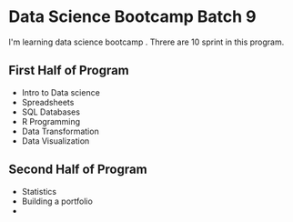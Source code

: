 # Data Science Bootcamp Batch 9

I'm learning data science bootcamp . Threre are 10 sprint in this program.

## First Half of Program
- Intro to Data science
- Spreadsheets
- SQL Databases
- R Programming
- Data Transformation
- Data Visualization

## Second Half of Program
- Statistics
- Building a portfolio
- 

